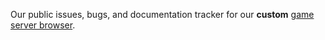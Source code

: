Our public issues, bugs, and documentation tracker for our **custom** [game server browser](https://moddingcommunity.com/servers).
